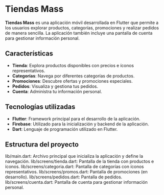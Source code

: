 # Tiendas Mass

**Tiendas Mass** es una aplicación móvil desarrollada en Flutter que permite a los usuarios explorar productos, categorías, promociones y realizar pedidos de manera sencilla. La aplicación también incluye una pantalla de cuenta para gestionar información personal.

## Características

- **Tienda**: Explora productos disponibles con precios e íconos representativos.
- **Categorías**: Navega por diferentes categorías de productos.
- **Promociones**: Descubre ofertas y promociones especiales.
- **Pedidos**: Visualiza y gestiona tus pedidos.
- **Cuenta**: Administra tu información personal.

## Tecnologías utilizadas

- **Flutter**: Framework principal para el desarrollo de la aplicación.
- **Firebase**: Utilizado para la inicialización y backend de la aplicación.
- **Dart**: Lenguaje de programación utilizado en Flutter.

## Estructura del proyecto
lib/main.dart: Archivo principal que inicializa la aplicación y define la navegación.
lib/screens/tienda.dart: Pantalla de la tienda con productos e íconos.
lib/screens/categoria.dart: Pantalla de categorías con íconos representativos.
lib/screens/promos.dart: Pantalla de promociones (en desarrollo).
lib/screens/pedidos.dart: Pantalla de pedidos.
lib/screens/cuenta.dart: Pantalla de cuenta para gestionar información personal.
   
